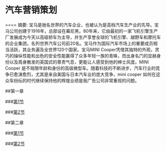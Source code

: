 # 汽车营销策划
====
摘要: 宝马是驰名世界的汽车企业，也被认为是高档汽车生产业的先导。宝马公司创建于1916年，总部设在幕尼黑。80年来，它由最初的一家飞机引擎生产厂发展成为今天以高级轿车为主导，并生产享誉全球的飞机引擎、越野车和摩托车的企业集团，名列世界汽车公司前20名。宝马作为国际汽车市场上的重要成员相当活跃，其业务遍及全世界120个国家。宝马MINI Cooper凭借其独特的外观，灵巧的操纵性能和出色的安全性能赢得了众多年轻一族的青睐，而出身名门的显赫身份以及周身散发的英国式的尊贵气息，更能让人感受到他的绅士风度。MINI Cooper 是不局限年龄和身份的高级微型车。随着科技的不断进步，汽车行业的竞争已愈演愈烈，尤其是来自美国与日本汽车业的庞大竞争，mini cooper 如何在这众车纷纭的时代继续保持他的辉煌业绩是我广告公司非常重视的问题。



##第一章

###[第1节](https://jiaoqiang1.gitbooks.io/-/content/jiaoqiang1.md/c1s1mdmd.html)
    
###[第2节](https://jiaoqiang1.gitbooks.io/-/content/.jiaoqiang1.md/c1s2md.html)
    
    
##第二章

###[第1节](https://jiaoqiang1.gitbooks.io/-/content/di_1_jie.html)

###[第2节](https://jiaoqiang1.gitbooks.io/-/content/di_2_jie.html)
 
